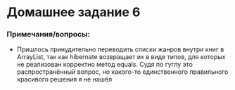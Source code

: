 # Домашнее задание 6

### Примечания/вопросы:

- Пришлось принудительно переводить списки жанров внутри книг в ArrayList, так как hibernate возвращает их в виде типов, для которых не реализован корректно метод equals. Судя по гуглу это распространённый вопрос, но какого-то единственного правильного красивого решения я не нашёл 